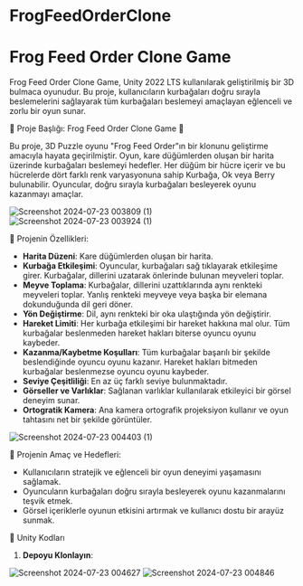 # FrogFeedOrderClone

# Frog Feed Order Clone Game

Frog Feed Order Clone Game, Unity 2022 LTS kullanılarak geliştirilmiş bir 3D bulmaca oyunudur. Bu proje, kullanıcıların kurbağaları doğru sırayla beslemelerini sağlayarak tüm kurbağaları beslemeyi amaçlayan eğlenceli ve zorlu bir oyun sunar.

🚀 Proje Başlığı: Frog Feed Order Clone Game 🚀

Bu proje, 3D Puzzle oyunu "Frog Feed Order"ın bir klonunu geliştirme amacıyla hayata geçirilmiştir. Oyun, kare düğümlerden oluşan bir harita üzerinde kurbağaları beslemeyi hedefler. Her düğüm bir hücre içerir ve bu hücrelerde dört farklı renk varyasyonuna sahip Kurbağa, Ok veya Berry bulunabilir. Oyuncular, doğru sırayla kurbağaları besleyerek oyunu kazanmayı amaçlar.

![Screenshot 2024-07-23 003809 (1)](https://github.com/user-attachments/assets/52642ab7-c8c2-4b28-a735-dbe9d6c58a15)
![Screenshot 2024-07-23 003924 (1)](https://github.com/user-attachments/assets/8229dd54-27cf-46f9-b25e-4e4b285543b9)

📌 Projenin Özellikleri:

- **Harita Düzeni**: Kare düğümlerden oluşan bir harita.
- **Kurbağa Etkileşimi**: Oyuncular, kurbağaları sağ tıklayarak etkileşime girer. Kurbağalar, dillerini uzatarak önlerinde bulunan meyveleri toplar.
- **Meyve Toplama**: Kurbağalar, dillerini uzattıklarında aynı renkteki meyveleri toplar. Yanlış renkteki meyveye veya başka bir elemana dokunduğunda dil geri döner.
- **Yön Değiştirme**: Dil, aynı renkteki bir oka ulaştığında yön değiştirir.
- **Hareket Limiti**: Her kurbağa etkileşimi bir hareket hakkına mal olur. Tüm kurbağalar beslenmeden hareket hakları biterse oyuncu oyunu kaybeder.
- **Kazanma/Kaybetme Koşulları**: Tüm kurbağalar başarılı bir şekilde beslendiğinde oyuncu oyunu kazanır. Hareket hakları bitmeden kurbağalar beslenmezse oyuncu oyunu kaybeder.
- **Seviye Çeşitliliği**: En az üç farklı seviye bulunmaktadır.
- **Görseller ve Varlıklar**: Sağlanan varlıklar kullanılarak etkileyici bir görsel deneyim sunar.
- **Ortogratik Kamera**: Ana kamera ortografik projeksiyon kullanır ve oyun tahtasını net bir şekilde görüntüler.
  
![Screenshot 2024-07-23 004403 (1)](https://github.com/user-attachments/assets/514e21fc-d34d-4aa9-ba2e-736b6cc1c650)

📌 Projenin Amaç ve Hedefleri:

- Kullanıcıların stratejik ve eğlenceli bir oyun deneyimi yaşamasını sağlamak.
- Oyuncuların kurbağaları doğru sırayla besleyerek oyunu kazanmalarını teşvik etmek.
- Görsel içeriklerle oyunun etkisini artırmak ve kullanıcı dostu bir arayüz sunmak.

📌 Unity Kodları
1. **Depoyu Klonlayın**:

![Screenshot 2024-07-23 004627](https://github.com/user-attachments/assets/0c2adeec-cc33-4c32-ac89-8d7b232f60ff) ![Screenshot 2024-07-23 004846 ](https://github.com/user-attachments/assets/bcbb9423-cb36-45b8-9c96-b7b26d5551f8)


